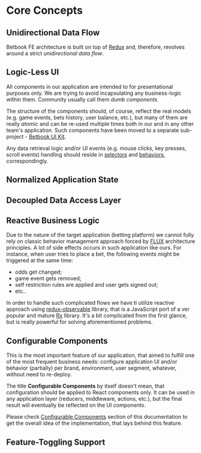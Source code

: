 # Core Concepts

## Unidirectional Data Flow

Betbook FE architecture is built on top of [Redux](https://redux.js.org/) and, therefore, revolves around a strict _unidirectional data flow_.

## Logic-Less UI

All components in our application are intended to for presentational purposes only. We are trying to avoid incapsulating any business-logic within them. Community usually call them _dumb components_.

The structure of the components should, of course, reflect the real models \(e.g. game events, bets history, user balance, etc.\), but many of them are really _atomic_ and can be re-used multiple times both in our and in any other team's application. Such components have been moved to a separate sub-project - [Betbook UI Kit](http://TDB.com).

Any data retrieval logic and/or UI events \(e.g. mouse clicks, key presses, scroll events\) handling should reside in [selectors](../selectors/) and [behaviors](../behaviors.md), correspondingly.

## Normalized Application State



## Decoupled Data Access Layer

## Reactive Business Logic

Due to the nature of the target application \(betting platform\) we cannot fully rely on classic behavior management approach forced by [FLUX](https://facebook.github.io/flux/) architecture principles. A lot of side effects occurs in such application like ours. For instance, when user tries to place a bet, the following events might be triggered at the same time:  
 - odds get changed;  
 - game event gets removed;  
 - self restriction rules are applied and user gets signed out;  
 - etc..

In order to handle such complicated flows we have ti utilize reactive approach using [redux-observable](https://redux-observable.js.org/) library, that is a JavaScript port of a ver popular and mature [Rx](http://reactivex.io/) library. It's a bit complicated from the first glance, but is really powerful for solving aforementioned problems.

## Configurable Components

This is the most important feature of our application, that aimed to fulfill one of the most frequent business needs: configure application UI and/or behavior \(partially\) per brand, environment, user segment, whatever, without need to re-deploy.

The title **Configurable Components** by itself doesn't mean, that configuration should be applied to React components only. It can be used in any application layer \(reducers, middleware, actions, etc.\), but the final result will eventually be reflected on the UI components.

Please check [Configurable Components](https://betlab.gitbook.io/betbook/~/edit/drafts/-LTYa_ozTe5i-Gwyqskb/basics/core-concepts#configurable-components) section of this documentation to get the overall idea of the implementation, that lays behind this feature.

## Feature-Toggling Support



